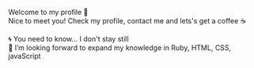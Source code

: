 Welcome to my profile 👋
<br>
Nice to meet you! Check my profile, contact me and lets's get a coffee :coffee:

:cyclone: You need to know... I don't stay still
<br>
🌱 I’m looking forward to expand my knowledge in Ruby, HTML, CSS, javaScript
<!--
**NQuinteroB/NQuinteroB** is a ✨ _special_ ✨ repository because its `README.md` (this file) appears on your GitHub profile.

Here are some ideas to get you started:

- 🔭 I’m currently working on ...
- 🌱 I’m currently learning ...
- 👯 I’m looking to collaborate on ...
- 🤔 I’m looking for help with ...
- 💬 Ask me about ...
- 📫 How to reach me: ...
- 😄 Pronouns: ...
- ⚡ Fun fact: ...
-->
